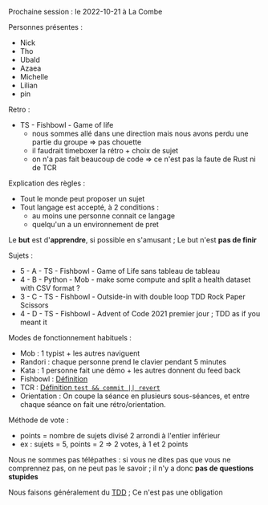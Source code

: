 Prochaine session : le 2022-10-21 à La Combe

Personnes présentes :
- Nick
- Tho
- Ubald
- Azaea
- Michelle
- Lilian
- pin

Retro :
- TS - Fishbowl - Game of life
  - nous sommes allé dans une direction mais nous avons perdu une partie du groupe => pas chouette
  - il faudrait timeboxer la rétro + choix de sujet
  - on n'a pas fait beaucoup de code => ce n'est pas la faute de Rust ni de TCR

Explication des règles :
- Tout le monde peut proposer un sujet
- Tout langage est accepté, à 2 conditions :
  - au moins une personne connait ce langage
  - quelqu'un a un environnement de pret

Le **but** est d'**apprendre**, si possible en s'amusant ;
Le but n'est **pas de finir**

Sujets :
- 5 - A - TS - Fishbowl - Game of Life sans tableau de tableau
- 4 - B - Python - Mob - make some compute and split a health dataset with CSV format ?
- 3 - C - TS - Fishbowl - Outside-in with double loop TDD Rock Paper Scissors
- 4 - D - TS - Fishbowl - Advent of Code 2021 premier jour ; TDD as if you meant it

Modes de fonctionnement habituels :
- Mob : 1 typist + les autres naviguent
- Randori : chaque personne prend le clavier pendant 5 minutes
- Kata : 1 personne fait une démo + les autres donnent du feed back
- Fishbowl : [Définition](https://en.wikipedia.org/wiki/Fishbowl_(conversation))
- TCR : [Définition `test && commit || revert`](https://medium.com/@kentbeck_7670/test-commit-revert-870bbd756864)
- Orientation : On coupe la séance en plusieurs sous-séances,
  et entre chaque séance on fait une rétro/orientation.

Méthode de vote :
- points = nombre de sujets divisé 2 arrondi à l'entier inférieur
- ex : sujets = 5, points = 2 => 2 votes, à 1 et 2 points

Nous ne sommes pas télépathes :
si vous ne dites pas que vous ne comprennez pas, on ne peut pas le savoir ;
il n'y a donc **pas de questions stupides**

Nous faisons généralement du [TDD](https://fr.wikipedia.org/wiki/Test_driven_development) ;
Ce n'est pas une obligation
